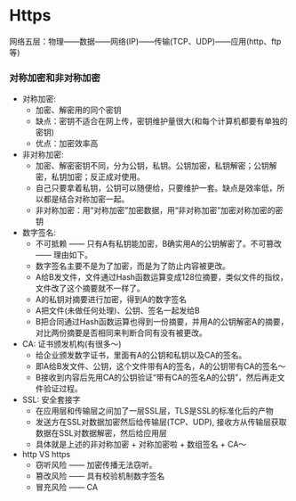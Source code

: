# Https
网络五层：物理——数据——网络(IP)——传输(TCP、UDP)——应用(http、ftp等)
### 对称加密和非对称加密
- 对称加密:
  - 加密、解密用的同个密钥
  - 缺点：密钥不适合在网上传，密钥维护量很大(和每个计算机都要有单独的密钥)
  - 优点：加密效率高
- 非对称加密:
  - 加密、解密密钥不同，分为公钥，私钥。公钥加密，私钥解密；公钥解密，私钥加密；反正成对使用。
  - 自己只要拿着私钥，公钥可以随便给，只要维护一套。缺点是效率低，所以都是结合对称加密一起。
  - 非对称加密：用“对称加密”加密数据，用“非对称加密”加密对称加密的密钥
- 数字签名:
  - 不可抵赖 —— 只有A有私钥能加密，B确实用A的公钥解密了。不可篡改 —— 理由如下。
  - 数字签名主要不是为了加密，而是为了防止内容被更改。
  - A给B发文件，文件通过Hash函数运算变成128位摘要，类似文件的指纹，文件改了这个摘要就不一样了。
  - A的私钥对摘要进行加密，得到A的数字签名
  - A把文件(未做任何处理)、公钥、签名一起发给B
  - B把合同通过Hash函数运算也得到一份摘要，并用A的公钥解密A的摘要，对比两份摘要是否相同来判断合同有没有被更改。
- CA: 证书颁发机构(有很多～)
  - 给企业颁发数字证书，里面有A的公钥和私钥以及CA的签名。
  - 即A给B发文件、公钥，这个文件带有A的签名，A的公钥带有CA的签名～
  - B接收到内容后先用CA的公钥验证“带有CA的签名A的公钥”，然后再走文件验证过程。
- SSL: 安全套接字
  - 在应用层和传输层之间加了一层SSL层，TLS是SSL的标准化后的产物
  - 发送方在SSL对数据加密然后给传输层(TCP、UDP), 接收方从传输层获取数据在SSL对数据解密，然后给应用层
  - 具体就是上述的非对称加密 + 对称加密啦 + 数组签名 + CA～
- http VS https
  - 窃听风险 —— 加密传播无法窃听。
  - 篡改风险 —— 具有校验机制数字签名
  - 冒充风险 —— CA

